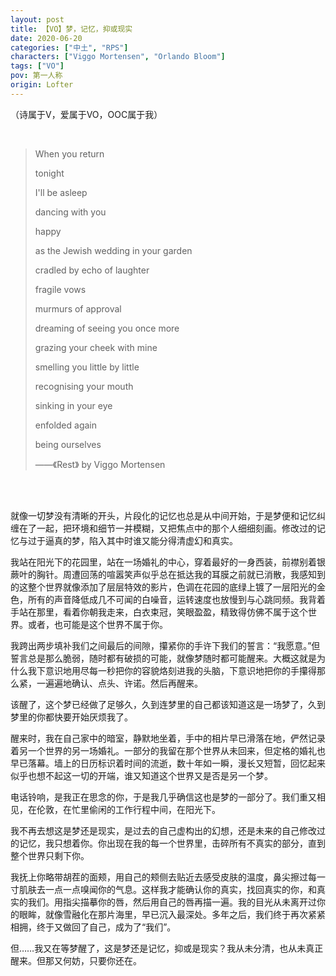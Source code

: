 ```yaml
---
layout: post
title: 【VO】梦，记忆，抑或现实
date: 2020-06-20
categories: ["中土", "RPS"]
characters: ["Viggo Mortensen", "Orlando Bloom"]
tags: ["VO"]
pov: 第一人称
origin: Lofter
---
```


（诗属于V，爱属于VO，OOC属于我）

<br> 

> When you return
>
> tonight
>
> I'll be asleep
>
> dancing with you
>
> happy
>
> as the Jewish wedding in your garden
>
> cradled by echo of laughter
>
> fragile vows
>
> murmurs of approval
>
> dreaming of seeing you once more
>
> grazing your cheek with mine
>
> smelling you little by little
>
> recognising your mouth
>
> sinking in your eye
>
> enfolded again
>
> being ourselves
>
> ——《Rest》 by Viggo Mortensen

<br><br>

就像一切梦没有清晰的开头，片段化的记忆也总是从中间开始，于是梦便和记忆纠缠在了一起，把环境和细节一并模糊，又把焦点中的那个人细细刻画。修改过的记忆与过于逼真的梦，陷入其中时谁又能分得清虚幻和真实。

我站在阳光下的花园里，站在一场婚礼的中心，穿着最好的一身西装，前襟别着银蕨叶的胸针。周遭回荡的喧嚣笑声似乎总在抵达我的耳膜之前就已消散，我感知到的这整个世界就像添加了层层特效的影片，色调在花园的底绿上镀了一层阳光的金色，所有的声音降低成几不可闻的白噪音，运转速度也放慢到与心跳同频。我背着手站在那里，看着你朝我走来，白衣束冠，笑眼盈盈，精致得仿佛不属于这个世界。或者，也可能是这个世界不属于你。

我跨出两步填补我们之间最后的间隙，攥紧你的手许下我们的誓言：“我愿意。”但誓言总是那么脆弱，随时都有破损的可能，就像梦随时都可能醒来。大概这就是为什么我下意识地用尽每一秒把你的容貌烙刻进我的头脑，下意识地把你的手攥得那么紧，一遍遍地确认、点头、许诺。然后再醒来。

该醒了，这个梦已经做了足够久，久到连梦里的自己都该知道这是一场梦了，久到梦里的你都快要开始厌烦我了。

醒来时，我在自己家中的暗室，静默地坐着，手中的相片早已滑落在地，俨然记录着另一个世界的另一场婚礼。一部分的我留在那个世界从未回来，但定格的婚礼也早已落幕。墙上的日历标识着时间的流逝，数十年如一瞬，漫长又短暂，回忆起来似乎也想不起这一切的开端，谁又知道这个世界又是否是另一个梦。

电话铃响，是我正在思念的你，于是我几乎确信这也是梦的一部分了。我们重又相见，在伦敦，在忙里偷闲的工作行程中间，在阳光下。

我不再去想这是梦还是现实，是过去的自己虚构出的幻想，还是未来的自己修改过的记忆，我只想着你。你出现在我的每一个世界里，击碎所有不真实的部分，直到整个世界只剩下你。

我抚上你略带胡茬的面颊，用自己的颊侧去贴近去感受皮肤的温度，鼻尖擦过每一寸肌肤去一点一点嗅闻你的气息。这样我才能确认你的真实，找回真实的你，和真实的我们。用指尖描摹你的唇，然后用自己的唇再描一遍。我的目光从未离开过你的眼眸，就像雪融化在那片海里，早已沉入最深处。多年之后，我们终于再次紧紧相拥，终于又做回了自己，成为了“我们”。

但……我又在等梦醒了，这是梦还是记忆，抑或是现实？我从未分清，也从未真正醒来。但那又何妨，只要你还在。
